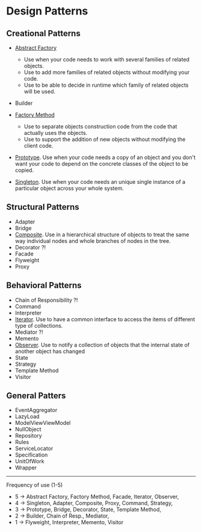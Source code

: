 # Design Patterns

## Creational Patterns

- [Abstract Factory](https://github.com/osotorrio/designpatterns/tree/master/GangOfFour.Patterns/Creational/AbstractFactory)
  - Use when your code needs to work with several families of related objects. 
  - Use to add more families of related objects without modifying your code. 
  - Use to be able to decide in runtime which family of related objects will be used.

- Builder
- [Factory Method](https://github.com/osotorrio/designpatterns/tree/master/GangOfFour.Patterns/Creational/FactoryMethod)
  - Use to separate objects construction code from the code that actually uses the objects. 
  - Use to support the addition of new objects without modifying the client code.

- [Prototype](https://github.com/osotorrio/designpatterns/tree/master/GangOfFour.Patterns/Creational/Prototype). Use when your code needs a copy of an object and you don't want your code to depend on the concrete classes of the object to be copied.
- [Singleton](https://github.com/osotorrio/designpatterns/tree/master/GangOfFour.Patterns/Creational/Singleton). Use when your code needs an unique single instance of a particular object across your whole system.

## Structural Patterns

- Adapter
- Bridge
- [Composite](https://github.com/osotorrio/designpatterns/tree/master/GangOfFour.Patterns/Structural/Composite). Use in a hierarchical structure of objects to treat the same way individual nodes and whole branches of nodes in the tree.
- Decorator ?!
- Facade
- Flyweight
- Proxy

## Behavioral Patterns

- Chain of Responsibility ?!
- Command
- Interpreter
- [Iterator](https://github.com/osotorrio/designpatterns/tree/master/GangOfFour.Patterns/Behavioral/Iterator). Use to have a common interface to access the items of different type of collections.
- Mediator ?!
- Memento
- [Observer](https://github.com/osotorrio/designpatterns/tree/master/GangOfFour.Patterns/Behavioral/Observer). Use to notify a collection of objects that the internal state of another object has changed
- State
- Strategy
- Template Method
- Visitor

## General Patters

- EventAggregator
- LazyLoad
- ModelViewViewModel
- NullObject
- Repository
- Rules
- ServiceLocator
- Specification
- UnitOfWork
- Wrapper

---

Frequency of use (1-5)

- 5 -> Abstract Factory, Factory Method, Facade, Iterator, Observer,
- 4 -> Singleton, Adapter, Composite, Proxy, Command, Strategy,
- 3 -> Prototype, Bridge, Decorator, State, Template Method,
- 2 -> Builder, Chain of Resp., Mediator,
- 1 -> Flyweight, Interpreter, Memento, Visitor
